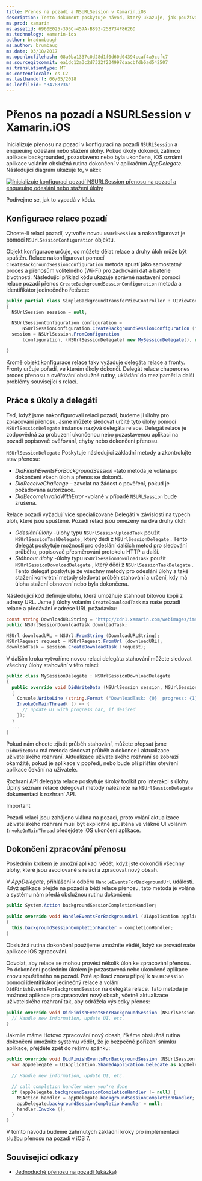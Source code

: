 ```yaml
---
title: Přenos na pozadí a NSURLSession v Xamarin.iOS
description: Tento dokument poskytuje návod, který ukazuje, jak používat přenos na pozadí a NSUrlSession ji stahování velký obrázek, a pokračujte tohoto stažení aplikace při umístění na pozadí.
ms.prod: xamarin
ms.assetid: 6960E025-3D5C-457A-B893-25B734F8626D
ms.technology: xamarin-ios
author: bradumbaugh
ms.author: brumbaug
ms.date: 03/18/2017
ms.openlocfilehash: 08a0ba1337c0d28d1f0d60d04394ccaf4a9ccfc7
ms.sourcegitcommit: ea1dc12a3c2d7322f234997daacbfdb6ad542507
ms.translationtype: MT
ms.contentlocale: cs-CZ
ms.lasthandoff: 06/05/2018
ms.locfileid: "34783736"
---
```

# <a name="background-transfer-and-nsurlsession-in-xamarinios"></a>Přenos na pozadí a NSURLSession v Xamarin.iOS

Inicializuje přenosu na pozadí v konfiguraci na pozadí `NSURLSession` a enqueuing odeslání nebo stažení úlohy. Pokud úkoly dokončí, zatímco aplikace backgrounded, pozastaveno nebo byla ukončena, iOS oznámí aplikace voláním obslužná rutina dokončení v aplikačním *AppDelegate*. Následující diagram ukazuje to, v akci:

 [![](background-transfer-walkthrough-images/transfer.png "Inicializuje konfiguraci pozadí NSURLSession přenosu na pozadí a enqueuing odeslání nebo stažení úlohy")](background-transfer-walkthrough-images/transfer.png#lightbox)

Podívejme se, jak to vypadá v kódu.

## <a name="configuring-a-background-session"></a>Konfigurace relace pozadí

Chcete-li relaci pozadí, vytvořte novou `NSUrlSession` a nakonfigurovat je pomocí `NSUrlSessionConfiguration` objektu.

Objekt konfigurace určuje, co můžete dělat relace a druhy úloh může být spuštěn.
Relace nakonfigurovat pomocí `CreateBackgroundSessionConfiguration` metoda spustí jako samostatný proces a přenosům volitelného (Wi-Fi) pro zachování dat a baterie životnosti.
Následující příklad kódu ukazuje správné nastavení pomocí relace pozadí přenos `CreateBackgroundSessionConfiguration` metoda a identifikátor jedinečného řetězce:

```csharp
public partial class SimpleBackgroundTransferViewController : UIViewController
{
  NSUrlSession session = null;

  NSUrlSessionConfiguration configuration =
      NSUrlSessionConfiguration.CreateBackgroundSessionConfiguration ("com.SimpleBackgroundTransfer.BackgroundSession");
  session = NSUrlSession.FromConfiguration
      (configuration, (NSUrlSessionDelegate) new MySessionDelegate(), new NSOperationQueue());

}
```

Kromě objekt konfigurace relace taky vyžaduje delegáta relace a fronty.
Fronty určuje pořadí, ve kterém úkoly dokončí. Delegát relace chaperones proces přenosu a ověřování obslužné rutiny, ukládání do mezipaměti a další problémy související s relací.

## <a name="working-with-tasks-and-delegates"></a>Práce s úkoly a delegáti

Teď, když jsme nakonfigurovali relaci pozadí, budeme ji úlohy pro zpracování přenosu. Jsme můžete sledovat určité tyto úlohy pomocí `NSUrlSessionDelegate` instance nazývá delegáta relace. Delegát relace je zodpovědná za probuzení ukončenou nebo pozastavenou aplikaci na pozadí popisovač ověřování, chyby nebo dokončení přenosu.

`NSUrlSessionDelegate` Poskytuje následující základní metody a zkontrolujte stav přenosu:

-  *DidFinishEventsForBackgroundSession* -tato metoda je volána po dokončení všech úloh a přenos se dokončí.
-  *DidReceiveChallenge* – zavolat na žádost o pověření, pokud je požadována autorizace.
-  *DidBecomeInvalidWithError* -volané v případě `NSURLSession` bude zrušena.


Relace pozadí vyžadují více specializované Delegáti v závislosti na typech úloh, které jsou spuštěné. Pozadí relací jsou omezeny na dva druhy úloh:

-  *Odeslání úlohy* -úlohy typu `NSUrlSessionUploadTask` použít `NSUrlSessionTaskDelegate` , který dědí z `NSUrlSessionDelegate` . Tento delegát poskytuje možnosti pro odeslání dalších metod pro sledování průběhu, popisovač přesměrování protokolu HTTP a další.
-  *Stáhnout úlohy* -úlohy typu `NSUrlSessionDownloadTask` použít `NSUrlSessionDownloadDelegate` , který dědí z `NSUrlSessionTaskDelegate` . Tento delegát poskytuje že všechny metody pro odeslání úlohy a také stažení konkrétní metody sledovat průběh stahování a určení, kdy má úloha stažení obnovení nebo byla dokončena.


Následující kód definuje úlohu, která umožňuje stáhnout bitovou kopii z adresy URL. Jsme ji úlohy voláním `CreateDownloadTask` na naše pozadí relace a předávání v adrese URL požadavku:

```csharp
const string DownloadURLString = "http://cdn1.xamarin.com/webimages/images/xamarin.png";
public NSUrlSessionDownloadTask downloadTask;

NSUrl downloadURL = NSUrl.FromString (DownloadURLString);
NSUrlRequest request = NSUrlRequest.FromUrl (downloadURL);
downloadTask = session.CreateDownloadTask (request);
```

V dalším kroku vytvoříme novou relaci delegáta stahování můžete sledovat všechny úlohy stahování v této relaci:

```csharp
public class MySessionDelegate : NSUrlSessionDownloadDelegate
{
  public override void DidWriteData (NSUrlSession session, NSUrlSessionDownloadTask downloadTask, long bytesWritten, long totalBytesWritten, long totalBytesExpectedToWrite)
  {
    Console.WriteLine (string.Format ("DownloadTask: {0}  progress: {1}", downloadTask, progress));
    InvokeOnMainThread( () => {
      // update UI with progress bar, if desired
    });
  }
  ...
}
```

Pokud nám chcete zjistit průběh stahování, můžete přepsat jsme `DidWriteData` má metoda sledovat průběh a dokonce i aktualizace uživatelského rozhraní. Aktualizace uživatelského rozhraní se zobrazí okamžitě, pokud je aplikace v popředí, nebo bude při příštím otevření aplikace čekání na uživatele.

Rozhraní API delegáta relace poskytuje široký toolkit pro interakci s úlohy. Úplný seznam relace delegovat metody naleznete na `NSUrlSessionDelegate` dokumentaci k rozhraní API.

> [!IMPORTANT]
> Pozadí relací jsou zahájeno vlákna na pozadí, proto volání aktualizace uživatelského rozhraní musí být explicitně spuštěna ve vlákně UI voláním `InvokeOnMainThread` předejdete iOS ukončení aplikace. 


## <a name="handling-transfer-completion"></a>Dokončení zpracování přenosu

Posledním krokem je umožní aplikaci vědět, když jste dokončili všechny úlohy, které jsou asociované s relací a zpracovat nový obsah.

V *AppDelegate*, přihlášení k odběru `HandleEventsForBackgroundUrl` událostí. Když aplikace přejde na pozadí a běží relace přenosu, tato metoda je volána a systému nám předá obslužnou rutinu dokončení:

```csharp
public System.Action backgroundSessionCompletionHandler;

public override void HandleEventsForBackgroundUrl (UIApplication application, string sessionIdentifier, System.Action completionHandler)
{
  this.backgroundSessionCompletionHandler = completionHandler;
}
```

Obslužná rutina dokončení použijeme umožníte vědět, když se provádí naše aplikace iOS zpracování.

Odvolat, aby relace se mohou provést několik úloh ke zpracování přenosu. Po dokončení posledním úkolem je pozastavená nebo ukončené aplikace znovu spuštěného na pozadí. Poté aplikaci znovu připojí k `NSURLSession` pomocí identifikátor jedinečný relace a volání `DidFinishEventsForBackgroundSession` na delegáta relace. Tato metoda je možnost aplikace pro zpracování nový obsah, včetně aktualizace uživatelského rozhraní tak, aby odrážela výsledky přenos:

```csharp
public override void DidFinishEventsForBackgroundSession (NSUrlSession session) {
  // Handle new information, update UI, etc.
}
```

Jakmile máme Hotovo zpracování nový obsah, říkáme obslužná rutina dokončení umožníte systému vědět, že je bezpečné pořízení snímku aplikace, přejděte zpět do režimu spánku:

```csharp
public override void DidFinishEventsForBackgroundSession (NSUrlSession session) {
  var appDelegate = UIApplication.SharedApplication.Delegate as AppDelegate;

  // Handle new information, update UI, etc.

  // call completion handler when you're done
  if (appDelegate.backgroundSessionCompletionHandler != null) {
    NSAction handler = appDelegate.backgroundSessionCompletionHandler;
    appDelegate.backgroundSessionCompletionHandler = null;
    handler.Invoke ();
  }
}
```

V tomto návodu budeme zahrnutých základní kroky pro implementaci službu přenosu na pozadí v iOS 7.



## <a name="related-links"></a>Související odkazy

- [Jednoduché přenosu na pozadí (ukázka)](https://developer.xamarin.com/samples/monotouch/SimpleBackgroundTransfer/)
